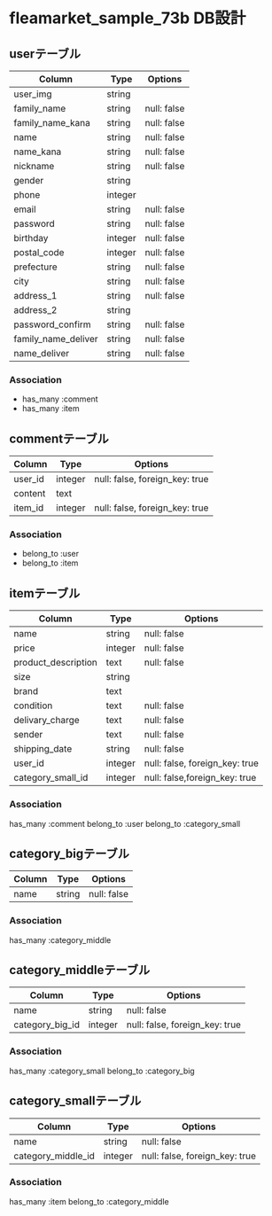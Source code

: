 # fleamarket_sample_73b DB設計

## userテーブル

|Column|Type|Options|
|------|----|-------|
|user_img|string||
|family_name|string|null: false|
|family_name_kana|string|null: false|
|name|string|null: false|
|name_kana|string|null: false|
|nickname|string|null: false|
|gender|string||
|phone|integer||
|email|string|null: false|
|password|string|null: false|
|birthday|integer|null: false|
|postal_code|integer|null: false|
|prefecture|string|null: false|
|city|string|null: false|
|address_1|string|null: false|
|address_2|string||
|password_confirm|string|null: false|　←DBで管理する必要あるかな？
|family_name_deliver|string|null: false|　←　family_nameから引っ張れないか
|name_deliver|string|null: false|　← nameから引っ張れないか

### Association
- has_many :comment
- has_many :item


## commentテーブル

|Column|Type|Options|
|------|----|-------|
|user_id|integer|null: false, foreign_key: true|
|content|text||
|item_id|integer|null: false, foreign_key: true|

### Association
- belong_to :user
- belong_to :item


## itemテーブル

|Column|Type|Options|
|------|----|-------|
|name|string|null: false|
|price|integer|null: false|
|product_description|text|null: false|
|size|string||
|brand|text||
|condition|text|null: false|
|delivary_charge|text|null: false|
|sender|text|null: false|
|shipping_date|string|null: false|
|user_id|integer|null: false, foreign_key: true|
|category_small_id|integer|null: false,foreign_key: true|

### Association
has_many :comment
belong_to :user
belong_to :category_small


## category_bigテーブル

|Column|Type|Options|
|------|----|-------|
|name|string|null: false|

### Association
has_many :category_middle


## category_middleテーブル

|Column|Type|Options|
|------|----|-------|
|name|string|null: false|
|category_big_id|integer|null: false, foreign_key: true|

### Association
has_many :category_small
belong_to :category_big


## category_smallテーブル

|Column|Type|Options|
|------|----|-------|
|name|string|null: false|
|category_middle_id|integer|null: false, foreign_key: true|

### Association
has_many :item
belong_to :category_middle